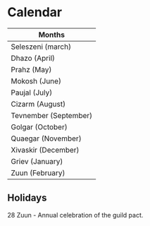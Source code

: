 # Calendar

| Months
| -
| Seleszeni (march)
| Dhazo (April)
| Prahz (May)
| Mokosh (June)
| Paujal (July)
| Cizarm (August)
| Tevnember (September)
| Golgar (October)
| Quaegar (November)
| Xivaskir (December)
| Griev (January)
| Zuun (February)

## Holidays

28 Zuun - Annual celebration of the guild pact.
